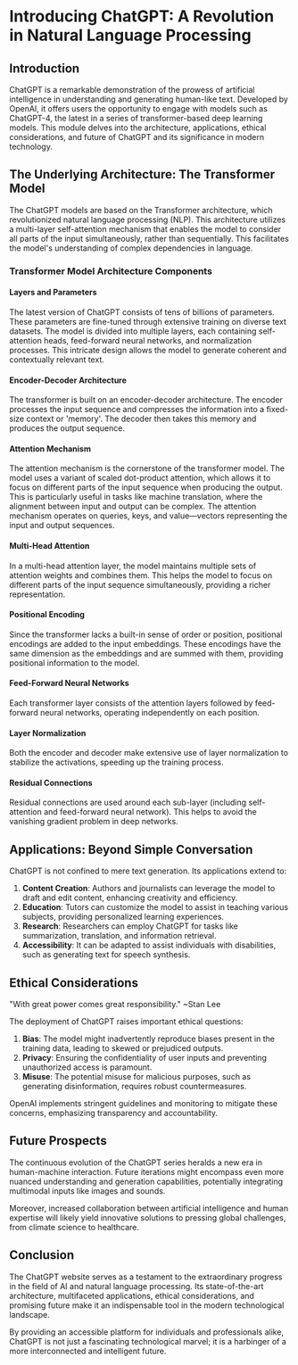 # Introducing ChatGPT: A Revolution in Natural Language Processing

## Introduction
ChatGPT is a remarkable demonstration of the prowess of artificial intelligence in understanding and generating human-like text. Developed by OpenAI, it offers users the opportunity to engage with models such as ChatGPT-4, the latest in a series of transformer-based deep learning models. This module delves into the architecture, applications, ethical considerations, and future of ChatGPT and its significance in modern technology.

## The Underlying Architecture: The Transformer Model
The ChatGPT models are based on the Transformer architecture, which revolutionized natural language processing (NLP). This architecture utilizes a multi-layer self-attention mechanism that enables the model to consider all parts of the input simultaneously, rather than sequentially. This facilitates the model's understanding of complex dependencies in language.

### Transformer Model Architecture Components

#### Layers and Parameters
The latest version of ChatGPT consists of tens of billions of parameters. These parameters are fine-tuned through extensive training on diverse text datasets. The model is divided into multiple layers, each containing self-attention heads, feed-forward neural networks, and normalization processes. This intricate design allows the model to generate coherent and contextually relevant text.

#### Encoder-Decoder Architecture
The transformer is built on an encoder-decoder architecture. The encoder processes the input sequence and compresses the information into a fixed-size context or 'memory'. The decoder then takes this memory and produces the output sequence.

#### Attention Mechanism
The attention mechanism is the cornerstone of the transformer model. The model uses a variant of scaled dot-product attention, which allows it to focus on different parts of the input sequence when producing the output. This is particularly useful in tasks like machine translation, where the alignment between input and output can be complex. The attention mechanism operates on queries, keys, and value—vectors representing the input and output sequences.

#### Multi-Head Attention
In a multi-head attention layer, the model maintains multiple sets of attention weights and combines them. This helps the model to focus on different parts of the input sequence simultaneously, providing a richer representation.

#### Positional Encoding
Since the transformer lacks a built-in sense of order or position, positional encodings are added to the input embeddings. These encodings have the same dimension as the embeddings and are summed with them, providing positional information to the model.

#### Feed-Forward Neural Networks
Each transformer layer consists of the attention layers followed by feed-forward neural networks, operating independently on each position.

#### Layer Normalization
Both the encoder and decoder make extensive use of layer normalization to stabilize the activations, speeding up the training process.

#### Residual Connections
Residual connections are used around each sub-layer (including self-attention and feed-forward neural network). This helps to avoid the vanishing gradient problem in deep networks.

## Applications: Beyond Simple Conversation
ChatGPT is not confined to mere text generation. Its applications extend to:

1. **Content Creation**: Authors and journalists can leverage the model to draft and edit content, enhancing creativity and efficiency.
2. **Education**: Tutors can customize the model to assist in teaching various subjects, providing personalized learning experiences.
3. **Research**: Researchers can employ ChatGPT for tasks like summarization, translation, and information retrieval.
4. **Accessibility**: It can be adapted to assist individuals with disabilities, such as generating text for speech synthesis.

## Ethical Considerations
"With great power comes great responsibility." ~Stan Lee

The deployment of ChatGPT raises important ethical questions:

1. **Bias**: The model might inadvertently reproduce biases present in the training data, leading to skewed or prejudiced outputs.
2. **Privacy**: Ensuring the confidentiality of user inputs and preventing unauthorized access is paramount.
3. **Misuse**: The potential misuse for malicious purposes, such as generating disinformation, requires robust countermeasures.

OpenAI implements stringent guidelines and monitoring to mitigate these concerns, emphasizing transparency and accountability.

## Future Prospects
The continuous evolution of the ChatGPT series heralds a new era in human-machine interaction. Future iterations might encompass even more nuanced understanding and generation capabilities, potentially integrating multimodal inputs like images and sounds.

Moreover, increased collaboration between artificial intelligence and human expertise will likely yield innovative solutions to pressing global challenges, from climate science to healthcare.

## Conclusion
The ChatGPT website serves as a testament to the extraordinary progress in the field of AI and natural language processing. Its state-of-the-art architecture, multifaceted applications, ethical considerations, and promising future make it an indispensable tool in the modern technological landscape.

By providing an accessible platform for individuals and professionals alike, ChatGPT is not just a fascinating technological marvel; it is a harbinger of a more interconnected and intelligent future.
